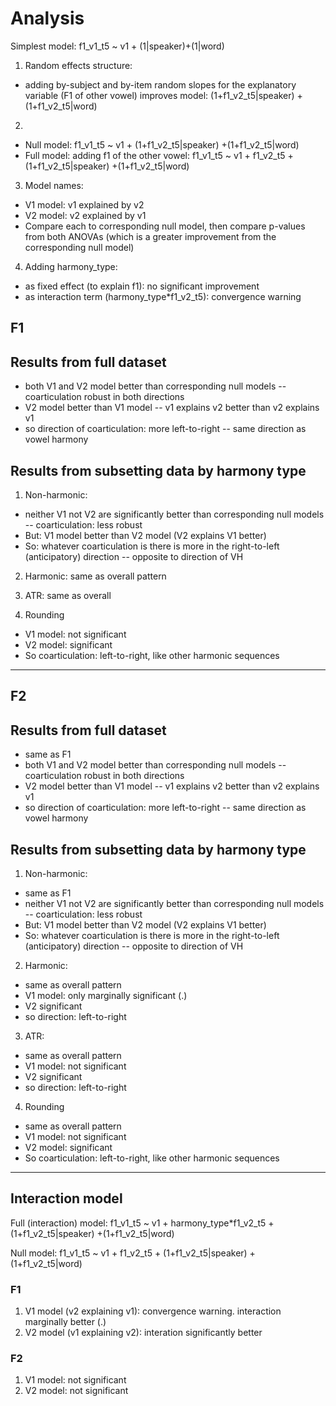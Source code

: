 # Analysis

Simplest model: f1_v1_t5 ~ v1 + (1|speaker)+(1|word)

1. Random effects structure:
- adding by-subject and by-item random slopes for the explanatory variable (F1 of other vowel) improves model: (1+f1_v2_t5|speaker) +(1+f1_v2_t5|word)

2. 
- Null model: f1_v1_t5 ~ v1 + (1+f1_v2_t5|speaker) +(1+f1_v2_t5|word)
- Full model: adding f1 of the other vowel: f1_v1_t5 ~ v1 + f1_v2_t5 + (1+f1_v2_t5|speaker) +(1+f1_v2_t5|word)

3.  Model names:
- V1 model: v1 explained by v2
- V2 model: v2 explained by v1
- Compare each to corresponding null model, then compare p-values from both ANOVAs (which is a greater improvement from the corresponding null model)

4. Adding harmony_type: 
- as fixed effect (to explain f1): no significant improvement
- as interaction term (harmony_type*f1_v2_t5): convergence warning

## F1

## Results from full dataset

- both V1 and V2 model better than corresponding null models -- coarticulation robust in both directions
- V2 model better than V1 model -- v1 explains v2 better than v2 explains v1
- so direction of coarticulation: more left-to-right -- same direction as vowel harmony


## Results from subsetting data by harmony type

1. Non-harmonic: 
- neither V1 not V2 are significantly better than corresponding null models -- coarticulation: less robust
- But: V1 model better than V2 model (V2 explains V1 better) 
- So: whatever coarticulation is there is more in the right-to-left (anticipatory) direction -- opposite to direction of VH

2. Harmonic: same as overall pattern

1. ATR: same as overall

1. Rounding
- V1 model: not significant
- V2 model: significant
- So coarticulation: left-to-right, like other harmonic sequences

---

## F2

## Results from full dataset

- same as F1
- both V1 and V2 model better than corresponding null models -- coarticulation robust in both directions
- V2 model better than V1 model -- v1 explains v2 better than v2 explains v1
- so direction of coarticulation: more left-to-right -- same direction as vowel harmony

## Results from subsetting data by harmony type

1. Non-harmonic: 
- same as F1
- neither V1 not V2 are significantly better than corresponding null models -- coarticulation: less robust
- But: V1 model better than V2 model (V2 explains V1 better) 
- So: whatever coarticulation is there is more in the right-to-left (anticipatory) direction -- opposite to direction of VH

2. Harmonic: 
- same as overall pattern
- V1 model: only marginally significant (.)
- V2 significant
- so direction: left-to-right

3. ATR: 
- same as overall pattern
- V1 model: not significant
- V2 significant
- so direction: left-to-right

4. Rounding
- same as overall pattern
- V1 model: not significant
- V2 model: significant
- So coarticulation: left-to-right, like other harmonic sequences

---

## Interaction model

Full (interaction) model: f1_v1_t5 ~ v1 + harmony_type*f1_v2_t5 + (1+f1_v2_t5|speaker) +(1+f1_v2_t5|word)

Null model: f1_v1_t5 ~ v1 + f1_v2_t5 + (1+f1_v2_t5|speaker) +(1+f1_v2_t5|word)

### F1

1. V1 model (v2 explaining v1): convergence warning. interaction marginally better (.)
2. V2 model (v1 explaining v2): interation significantly better

### F2

1. V1 model: not significant
2. V2 model: not significant
